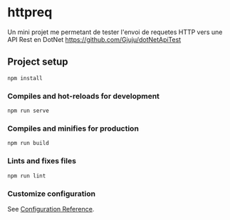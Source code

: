 # httpreq
Un mini projet me permetant de tester l'envoi de requetes HTTP vers une API Rest en DotNet
https://github.com/Gjuju/dotNetApiTest

## Project setup
```
npm install
```

### Compiles and hot-reloads for development
```
npm run serve
```

### Compiles and minifies for production
```
npm run build
```

### Lints and fixes files
```
npm run lint
```

### Customize configuration
See [Configuration Reference](https://cli.vuejs.org/config/).
